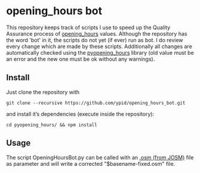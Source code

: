 # opening_hours bot

This repository keeps track of scripts I use to speed up the Quality Assurance process of [opening\_hours][key:opening\_hours] values. Although the repository has the word 'bot' in it, the scripts do not yet (if ever) run as bot. I do review every change which are made by these scripts. Additionally all changes are automatically checked using the [pyopening\_hours][] library (old value must be an error and the new one must be ok without any warnings).

[pyopening\_hours]: https://github.com/ypid/pyopening_hours

[key:opening\_hours]: http://wiki.openstreetmap.org/wiki/Key:opening_hours
[oh-lib]: https://github.com/ypid/opening_hours.js

## Install

Just clone the repository with

```
git clone --recursive https://github.com/ypid/opening_hours_bot.git
```

and install it’s dependencies (execute inside the repository):
```
cd pyopening_hours/ && npm install
```

## Usage
The script OpeningHoursBot.py can be called with an [.osm (from JOSM)](https://wiki.openstreetmap.org/wiki/JOSM_file_format) file as parameter and will write a corrected "$basename-fixed.osm" file.
